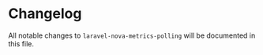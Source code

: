 # Changelog

All notable changes to `laravel-nova-metrics-polling` will be documented in this file.
